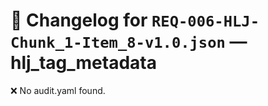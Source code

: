 # 📝 Changelog for `REQ-006-HLJ-Chunk_1-Item_8-v1.0.json` — **hlj_tag_metadata**

❌ No audit.yaml found.

